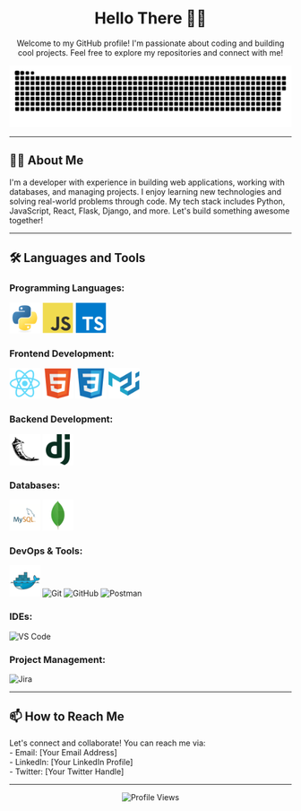 <!-- Header Section -->
<h1 align="center">Hello There 🐱‍👤</h1>
<p align="center">Welcome to my GitHub profile! I'm passionate about coding and building cool projects. Feel free to explore my repositories and connect with me!</p>

<!-- GitHub Snake -->
<p align="center">
  <img width="1000" src="assets/github-snake.svg" alt="snake"/>
</p>

---

<!-- About Me Section -->
<h2 align="left">👨‍💻 About Me</h2>
<p>
  I'm a developer with experience in building web applications, working with databases, and managing projects. I enjoy learning new technologies and solving real-world problems through code. My tech stack includes Python, JavaScript, React, Flask, Django, and more. Let's build something awesome together!
</p>

---

<!-- Languages and Tools Section -->
<h2 align="left">🛠️ Languages and Tools</h2>

### Programming Languages:
<div>
  <img src="https://github.com/devicons/devicon/blob/master/icons/python/python-original.svg" title="Python" alt="Python" width="55" height="55"/>
  <img src="https://github.com/devicons/devicon/blob/master/icons/javascript/javascript-original.svg" title="JavaScript" alt="JavaScript" width="55" height="55"/>
  <img src="https://github.com/devicons/devicon/blob/master/icons/typescript/typescript-original.svg" title="TypeScript" alt="TypeScript" width="55" height="55"/>
</div>

### Frontend Development:
<div>
  <img src="https://github.com/devicons/devicon/blob/master/icons/react/react-original.svg" title="React" alt="React" width="55" height="55"/>
  <img src="https://github.com/devicons/devicon/blob/master/icons/html5/html5-original.svg" title="HTML5" alt="HTML5" width="55" height="55"/>
  <img src="https://github.com/devicons/devicon/blob/master/icons/css3/css3-original.svg" title="CSS3" alt="CSS3" width="55" height="55"/>
  <img src="https://github.com/devicons/devicon/blob/master/icons/materialui/materialui-original.svg" title="Material-UI" alt="Material-UI" width="55" height="55"/>
</div>

### Backend Development:
<div>
  <img src="https://github.com/devicons/devicon/blob/master/icons/flask/flask-original.svg" title="Flask" alt="Flask" width="55" height="55"/>
  <img src="https://github.com/devicons/devicon/blob/master/icons/django/django-plain.svg" title="Django" alt="Django" width="55" height="55"/>
</div>

### Databases:
<div>
  <img src="https://raw.githubusercontent.com/github/explore/80688e429a7d4ef2fca1e82350fe8e3517d3494d/topics/mysql/mysql.png" title="MySQL" alt="MySQL" width="55" height="55"/>
  <img src="https://github.com/devicons/devicon/blob/master/icons/mongodb/mongodb-original.svg" title="MongoDB" alt="MongoDB" width="55" height="55"/>
</div>

### DevOps & Tools:
<div>
  <img src="https://github.com/devicons/devicon/blob/master/icons/docker/docker-original.svg" title="Docker" alt="Docker" width="55" height="55"/>
  <img src="https://www.vectorlogo.zone/logos/git-scm/git-scm-icon.svg" title="Git" alt="Git" width="55" height="55"/>
  <img src="https://www.vectorlogo.zone/logos/github/github-icon.svg" title="GitHub" alt="GitHub" width="55" height="55"/>
  <img src="https://www.vectorlogo.zone/logos/postman/postman-icon.svg" title="Postman" alt="Postman" width="55" height="55"/>
</div>

### IDEs:
<div>
  <img src="https://www.vectorlogo.zone/logos/visualstudio_code/visualstudio_code-icon.svg" title="VS Code" alt="VS Code" width="55" height="55"/>
</div>

### Project Management:
<div>
  <img src="https://www.vectorlogo.zone/logos/atlassian_jira/atlassian_jira-icon.svg" title="Jira" alt="Jira" width="55" height="55"/>
</div>

---

<!-- How to Reach Me Section -->
<h2 align="left">📫 How to Reach Me</h2>
<p>
  Let's connect and collaborate! You can reach me via:
  <br>
  - Email: [Your Email Address]
  <br>
  - LinkedIn: [Your LinkedIn Profile]
  <br>
  - Twitter: [Your Twitter Handle]
</p>

---

<!-- Footer -->
<p align="center">
  <img src="https://komarev.com/ghpvc/?username=your-username&label=Profile%20views&color=0e75b6&style=flat" alt="Profile Views" />
</p>
